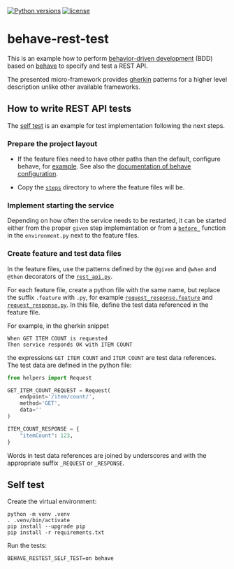[![Python versions](https://img.shields.io/badge/python-3.11-blue.svg)](https://www.python.org/downloads/)
[![license](https://img.shields.io/badge/License-MIT-blue.svg)](https://opensource.org/licenses/MIT)

# behave-rest-test

This is an example how to perform
[behavior-driven development](https://en.wikipedia.org/wiki/Behavior-driven_development) (BDD)
based on [behave](https://github.com/behave/behave)
to specify and test a REST API.

The presented micro-framework provides [gherkin](https://cucumber.io/docs/gherkin/reference/)
patterns for a higher level description unlike other available frameworks.

## How to write REST API tests

The [self test](#self-test) is an example for test implementation following the next steps.

### Prepare the project layout

- If the feature files need to have other paths than the default, configure behave, for [example](.behaverc).
See also the [documentation of behave configuration](https://behave.readthedocs.io/en/stable/behave.html#configuration-files).

- Copy the [`steps`](behave_restest/steps) directory to where the feature files will be.

### Implement starting the service

Depending on how often the service needs to be restarted,
it can be started either from the proper `given` step implementation
or from a [`before_`](https://behave.readthedocs.io/en/stable/api.html#environment-file-functions)
function in the `environment.py` next to the feature files.

### Create feature and test data files

In the feature files, use the patterns defined by the `@given` and `@when` and `@then` decorators
of the [`rest_api.py`](behave_restest/steps/rest_api.py).

For each feature file, create a python file with the same name, but replace the suffix `.feature` with `.py`,
for example [`request_response.feature`](behave_restest/request_response.feature)
and [`request_response.py`](behave_restest/request_response.py).
In this file, define the test data referenced in the feature file.

For example, in the gherkin snippet
```gherkin
When GET ITEM COUNT is requested
Then service responds OK with ITEM COUNT
```
the expressions `GET ITEM COUNT` and `ITEM COUNT` are test data references.
The test data are defined in the python file:
```python
from helpers import Request

GET_ITEM_COUNT_REQUEST = Request(
    endpoint='/item/count/',
    method='GET',
    data=''
)

ITEM_COUNT_RESPONSE = {
    "itemCount": 123,
}
```
Words in test data references are joined by underscores
and with the appropriate suffix `_REQUEST` or `_RESPONSE`.

## Self test

Create the virtual environment:
```
python -m venv .venv
. .venv/bin/activate
pip install --upgrade pip
pip install -r requirements.txt
```

Run the tests:
```
BEHAVE_RESTEST_SELF_TEST=on behave
```
